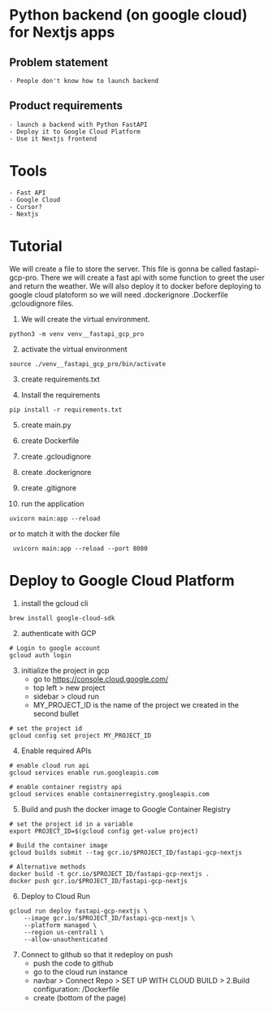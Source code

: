 # Python backend (on google cloud) for Nextjs apps

## Problem statement 
    - People don't know how to launch backend

## Product requirements
    - launch a backend with Python FastAPI
    - Deploy it to Google Cloud Platform
    - Use it Nextjs frontend

# Tools
    - Fast API
    - Google Cloud
    - Cursor? 
    - Nextjs




# Tutorial

We will create a file to store the server. This file is gonna be called fastapi-gcp-pro. There we will create a fast api with some function to greet the user and return the weather. We will also deploy it to docker before deploying to google cloud platoform so we will need .dockerignore .Dockerfile .gcloudignore files. 

1. We will create the virtual environment. 
```
python3 -m venv venv__fastapi_gcp_pro
```
2. activate the virtual environment
```
source ./venv__fastapi_gcp_pro/bin/activate
```
3. create requirements.txt

4. Install the requirements
```
pip install -r requirements.txt
```

5. create main.py

6. create Dockerfile

7. create .gcloudignore

8. create .dockerignore

9. create .gitignore

10. run the application
```
uvicorn main:app --reload
```
or to match it with the docker file

```
 uvicorn main:app --reload --port 8080
```


# Deploy to Google Cloud Platform

1. install the gcloud cli
```
brew install google-cloud-sdk
```

2. authenticate with GCP
```
# Login to google account
gcloud auth login
```

3. initialize the project in gcp
    - go to https://console.cloud.google.com/
    - top left > new project 
    - sidebar > cloud run
    - MY_PROJECT_ID is the name of the project we created in the second bullet

```
# set the project id
gcloud config set project MY_PROJECT_ID
```

4. Enable required APIs
```
# enable cloud run api
gcloud services enable run.googleapis.com

# enable container registry api
gcloud services enable containerregistry.googleapis.com
```

5. Build and push the docker image to Google Container Registry
```
# set the project id in a variable
export PROJECT_ID=$(gcloud config get-value project)

# Build the container image
gcloud builds submit --tag gcr.io/$PROJECT_ID/fastapi-gcp-nextjs

# Alternative methods
docker build -t gcr.io/$PROJECT_ID/fastapi-gcp-nextjs .
docker push gcr.io/$PROJECT_ID/fastapi-gcp-nextjs
```

6. Deploy to Cloud Run
```
gcloud run deploy fastapi-gcp-nextjs \
    --image gcr.io/$PROJECT_ID/fastapi-gcp-nextjs \
    --platform managed \
    --region us-central1 \
    --allow-unauthenticated
```

7. Connect to github so that it redeploy on push
    - push the code to github
    - go to the cloud run instance
    - navbar > Connect Repo > SET UP WITH CLOUD BUILD > 2.Build configuration: /Dockerfile
    - create (bottom of the page)


